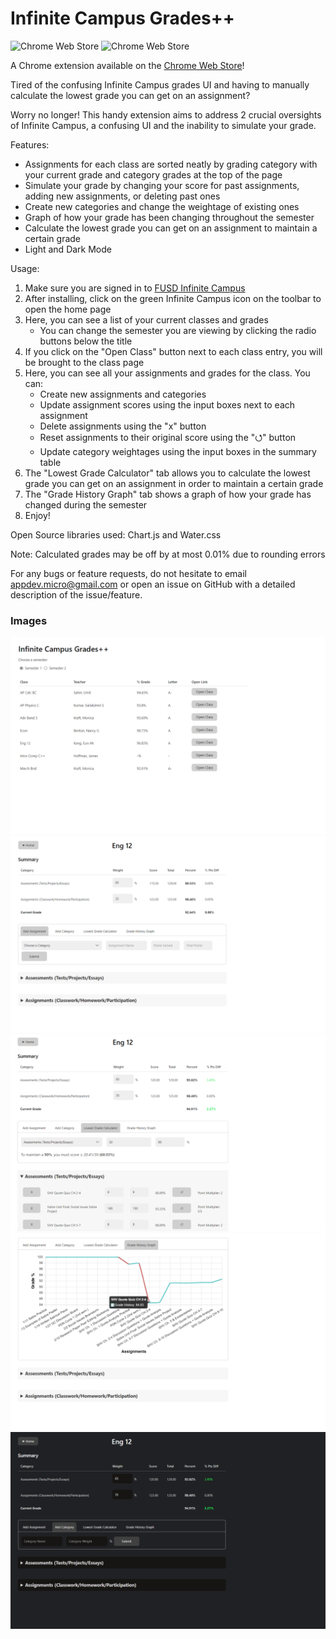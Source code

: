 # Infinite Campus Grades++

![Chrome Web Store](https://img.shields.io/chrome-web-store/users/kfanojpgbklafmhammpnbajkkdpehign?style=plastic)
![Chrome Web Store](https://img.shields.io/chrome-web-store/rating/kfanojpgbklafmhammpnbajkkdpehign)

A Chrome extension available on the [Chrome Web Store](https://chrome.google.com/webstore/detail/infinite-campus-grades%20%20/kfanojpgbklafmhammpnbajkkdpehign)!

Tired of the confusing Infinite Campus grades UI and having to manually calculate the lowest grade you can get on an assignment?

Worry no longer! This handy extension aims to address 2 crucial oversights of Infinite Campus, a confusing UI and the inability to simulate your grade.

Features:
- Assignments for each class are sorted neatly by grading category with your current grade and category grades at the top of the page
- Simulate your grade by changing your score for past assignments, adding new assignments, or deleting past ones
- Create new categories and change the weightage of existing ones
- Graph of how your grade has been changing throughout the semester
- Calculate the lowest grade you can get on an assignment to maintain a certain grade
- Light and Dark Mode

Usage:
1. Make sure you are signed in to [FUSD Infinite Campus](https://fremontunifiedca.infinitecampus.org/campus/portal/students/fremont.jsp)
2. After installing, click on the green Infinite Campus icon on the toolbar to open the home page
3. Here, you can see a list of your current classes and grades
   - You can change the semester you are viewing by clicking the radio buttons below the title
4. If you click on the "Open Class" button next to each class entry, you will be brought to the class page
5. Here, you can see all your assignments and grades for the class. You can:
   - Create new assignments and categories
   - Update assignment scores using the input boxes next to each assignment
   - Delete assignments using the "x" button
   - Reset assignments to their original score using the "⭯" button
   - Update category weightages using the input boxes in the summary table
6. The "Lowest Grade Calculator" tab allows you to calculate the lowest grade you can get on an assignment in order to maintain a certain grade
7. The "Grade History Graph" tab shows a graph of how your grade has changed during the semester
8. Enjoy!

Open Source libraries used: Chart.js and Water.css

Note: Calculated grades may be off by at most 0.01% due to rounding errors

For any bugs or feature requests, do not hesitate to email appdev.micro@gmail.com or open an issue on GitHub with a detailed description of the issue/feature.

### Images 
![](imgs/home_page.png)
![](imgs/class_page.png)
![](imgs/class_expanded.png)
![](imgs/grade_graph.png)
![](imgs/dark_mode.png)
